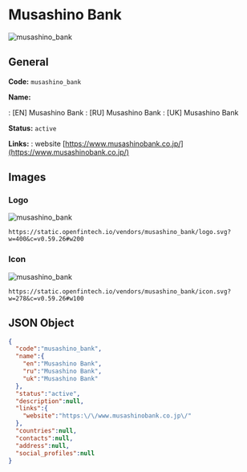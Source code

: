 
# Musashino Bank 
![musashino_bank](https://static.openfintech.io/vendors/musashino_bank/logo.svg?w=400&c=v0.59.26#w200)  

## General 
 
**Code:** `musashino_bank` 
 
**Name:** 
 
:	[EN] Musashino Bank 
:	[RU] Musashino Bank 
:	[UK] Musashino Bank 
 
**Status:** `active` 
 
**Links:** 
: website [https://www.musashinobank.co.jp/](https://www.musashinobank.co.jp/) 
 

## Images 

### Logo 
 
![musashino_bank](https://static.openfintech.io/vendors/musashino_bank/logo.svg?w=400&c=v0.59.26#w200)  

```
https://static.openfintech.io/vendors/musashino_bank/logo.svg?w=400&c=v0.59.26#w200
```  

### Icon 
 
![musashino_bank](https://static.openfintech.io/vendors/musashino_bank/icon.svg?w=278&c=v0.59.26#w100)  

```
https://static.openfintech.io/vendors/musashino_bank/icon.svg?w=278&c=v0.59.26#w100
```  

## JSON Object 

```json
{
  "code":"musashino_bank",
  "name":{
    "en":"Musashino Bank",
    "ru":"Musashino Bank",
    "uk":"Musashino Bank"
  },
  "status":"active",
  "description":null,
  "links":{
    "website":"https:\/\/www.musashinobank.co.jp\/"
  },
  "countries":null,
  "contacts":null,
  "address":null,
  "social_profiles":null
}
```  
